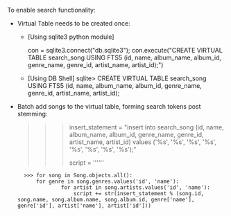 To enable search functionality:

- Virtual Table needs to be created once:
	- 	[Using sqlite3 python module]

		con = sqlite3.connect("db.sqlite3");
		con.execute("CREATE VIRTUAL TABLE search_song USING FTS5 (id, name, album_name, album_id, genre_name, genre_id, artist_name, artist_id);")

	- 	[Using DB Shell]
		sqlite> CREATE VIRTUAL TABLE search_song USING FTS5 (id, name, album_name, album_id, genre_name, genre_id, artist_name, artist_id);

- Batch add songs to the virtual table, forming search tokens post stemming:

	>>> insert_statement = "insert into search_song (id, name, album_name, album_id, genre_name, genre_id, artist_name, artist_id) values ('%s', '%s', '%s', '%s', '%s', '%s', '%s', '%s');"
	>>>
	>>> script = ''''''
	>>>
    	>>> for song in Song.objects.all():
    		for genre in song.genres.values('id', 'name'):
		    		for artist in song.artists.values('id', 'name'):
    	          		script += str(insert_statement % (song.id, song.name, song.album.name, song.album.id, genre['name'], genre['id'], artist['name'], artist['id']))
